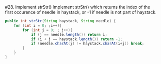 #28. Implement strStr()
Implement strStr() which returns the index of the first occurence of needle in haystack, or -1 if needle is not part of haystack.
```java
public int strStr(String haystack, String needle) {
    for (int i = 0; ;i++){
        for (int j = 0; ; j++){
            if (j == needle.length()) return i;
            if (i + j == haystack.length()) return -1;
            if (needle.charAt(j) != haystack.charAt(i+j)) break;
        }
    }
}
```
